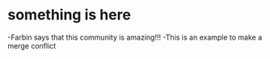 # something is here

-Farbin says that this community is amazing!!!
-This is an example to make a merge conflict
